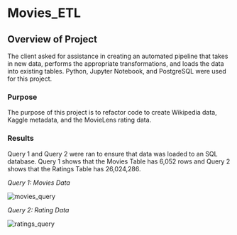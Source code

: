 # Movies_ETL

## Overview of Project

The client asked for assistance in creating an automated pipeline that takes in new data, performs the appropriate transformations, and loads the data into existing tables. Python, Jupyter Notebook, and PostgreSQL were used for this project.

### Purpose

The purpose of this project is to refactor code to create Wikipedia data, Kaggle metadata, and the MovieLens rating data. 

### Results

Query 1 and Query 2 were ran to ensure that data was loaded to an SQL database. Query 1 shows that the Movies Table has 6,052 rows and Query 2 shows that the Ratings Table has 26,024,286. 

*Query 1: Movies Data*

![movies_query](https://user-images.githubusercontent.com/78306719/114455378-4f746480-9ba1-11eb-803c-e4a5e600fca4.PNG)

*Query 2: Rating Data*

![ratings_query](https://user-images.githubusercontent.com/78306719/114455394-54391880-9ba1-11eb-8380-68b8bf4a6600.PNG)